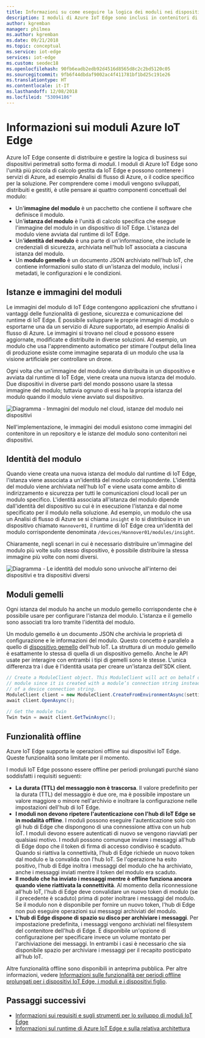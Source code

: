 ```yaml
---
title: Informazioni su come eseguire la logica dei moduli nei dispositivi - Azure IoT Edge | Microsoft Docs
description: I moduli di Azure IoT Edge sono inclusi in contenitori di unità di logica che possono essere distribuiti e gestiti in remoto in modo che sia possibile eseguire la logica di business in dispositivi perimetrali IoT
author: kgremban
manager: philmea
ms.author: kgremban
ms.date: 09/21/2018
ms.topic: conceptual
ms.service: iot-edge
services: iot-edge
ms.custom: seodec18
ms.openlocfilehash: 90fb6eadb2edb92d4516d8565d8c2c2bd5120c05
ms.sourcegitcommit: 9fb6f44dbdaf9002ac4f411781bf1bd25c191e26
ms.translationtype: HT
ms.contentlocale: it-IT
ms.lasthandoff: 12/08/2018
ms.locfileid: "53094186"
---
```

# <a name="understand-azure-iot-edge-modules"></a>Informazioni sui moduli Azure IoT Edge

Azure IoT Edge consente di distribuire e gestire la logica di business sui dispositivi perimetrali sotto forma di *moduli*. I moduli di Azure IoT Edge sono l'unità più piccola di calcolo gestita da IoT Edge e possono contenere i servizi di Azure, ad esempio Analisi di flusso di Azure, o il codice specifico per la soluzione. Per comprendere come i moduli vengono sviluppati, distribuiti e gestiti, è utile pensare ai quattro componenti concettuali del modulo:

* Un'**immagine del modulo** è un pacchetto che contiene il software che definisce il modulo.
* Un'**istanza del modulo** è l'unità di calcolo specifica che esegue l'immagine del modulo in un dispositivo di IoT Edge. L'istanza del modulo viene avviata dal runtime di IoT Edge.
* Un'**identità del modulo** è una parte di un'informazione, che include le credenziali di sicurezza, archiviata nell'hub IoT associata a ciascuna istanza del modulo.
* Un **modulo gemello** è un documento JSON archiviato nell'hub IoT, che contiene informazioni sullo stato di un'istanza del modulo, inclusi i metadati, le configurazioni e le condizioni. 

## <a name="module-images-and-instances"></a>Istanze e immagini del moduli

Le immagini del modulo di IoT Edge contengono applicazioni che sfruttano i vantaggi delle funzionalità di gestione, sicurezza e comunicazione del runtime di IoT Edge. È possibile sviluppare le proprie immagini di modulo o esportarne una da un servizio di Azure supportato, ad esempio Analisi di flusso di Azure.
Le immagini si trovano nel cloud e possono essere aggiornate, modificate e distribuite in diverse soluzioni. Ad esempio, un modulo che usa l'apprendimento automatico per stimare l'output della linea di produzione esiste come immagine separata di un modulo che usa la visione artificiale per controllare un drone. 

Ogni volta che un'immagine del modulo viene distribuita in un dispositivo e avviata dal runtime di IoT Edge, viene creata una nuova istanza del modulo. Due dispositivi in diverse parti del mondo possono usare la stessa immagine del modulo; tuttavia ognuno di essi ha la propria istanza del modulo quando il modulo viene avviato sul dispositivo. 

![Diagramma - Immagini del modulo nel cloud, istanze del modulo nei dispositivi](./media/iot-edge-modules/image_instance.png)

Nell'implementazione, le immagini dei moduli esistono come immagini del contenitore in un repository e le istanze del modulo sono contenitori nei dispositivi. 

<!--
As use cases for Azure IoT Edge grow, new types of module images and instances will be created. For example, resource constrained devices cannot run containers so may require module images that exist as dynamic link libraries and instances that are executables. 
-->

## <a name="module-identities"></a>Identità del modulo

Quando viene creata una nuova istanza del modulo dal runtime di IoT Edge, l'istanza viene associata a un'identità del modulo corrispondente. L'identità del modulo viene archiviata nell'hub IoT e viene usata come ambito di indirizzamento e sicurezza per tutti le comunicazioni cloud locali per un modulo specifico.
L'identità associata all'istanza del modulo dipende dall'identità del dispositivo su cui è in esecuzione l'istanza e dal nome specificato per il modulo nella soluzione. Ad esempio, un modulo che usa un Analisi di flusso di Azure se si chiama `insight` e lo si distribuisce in un dispositivo chiamato `Hannover01`, il runtime di IoT Edge crea un'identità del modulo corrispondente denominata `/devices/Hannover01/modules/insight`.

Chiaramente, negli scenari in cui è necessario distribuire un'immagine del modulo più volte sullo stesso dispositivo, è possibile distribuire la stessa immagine più volte con nomi diversi.

![Diagramma - Le identità del modulo sono univoche all'interno dei dispositivi e tra dispositivi diversi](./media/iot-edge-modules/identity.png)

## <a name="module-twins"></a>Moduli gemelli

Ogni istanza del modulo ha anche un modulo gemello corrispondente che è possibile usare per configurare l'istanza del modulo. L'istanza e il gemello sono associati tra loro tramite l'identità del modulo. 

Un modulo gemello è un documento JSON che archivia le proprietà di configurazione e le informazioni del modulo. Questo concetto è parallelo a quello di [dispositivo gemello](../iot-hub/iot-hub-devguide-device-twins.md) dell'hub IoT. La struttura di un modulo gemello è esattamente lo stessa di quella di un dispositivo gemello. Anche le API usate per interagire con entrambi i tipi di gemelli sono le stesse. L'unica differenza tra i due è l'identità usata per creare un'istanza dell'SDK client. 

```csharp
// Create a ModuleClient object. This ModuleClient will act on behalf of a 
// module since it is created with a module’s connection string instead 
// of a device connection string. 
ModuleClient client = new ModuleClient.CreateFromEnvironmentAsync(settings); 
await client.OpenAsync(); 
 
// Get the module twin 
Twin twin = await client.GetTwinAsync(); 
```

## <a name="offline-capabilities"></a>Funzionalità offline

Azure IoT Edge supporta le operazioni offline sui dispositivi IoT Edge. Queste funzionalità sono limitate per il momento. 

I moduli IoT Edge possono essere offline per periodi prolungati purché siano soddisfatti i requisiti seguenti: 

* **La durata (TTL) del messaggio non è trascorsa**. Il valore predefinito per la durata (TTL) del messaggio è due ore, ma è possibile impostare un valore maggiore o minore nell'archivio e inoltrare la configurazione nelle impostazioni dell'hub di IoT Edge. 
* **I moduli non devono ripetere l'autenticazione con l'hub di IoT Edge se in modalità offline**. I moduli possono eseguire l'autenticazione solo con gli hub di Edge che dispongono di una connessione attiva con un hub IoT. I moduli devono essere autenticati di nuovo se vengono riavviati per qualsiasi motivo. I moduli possono comunque inviare i messaggi all'hub di Edge dopo che il token di firma di accesso condiviso è scaduto. Quando si riattiva la connettività, l'hub di Edge richiede un nuovo token dal modulo e la convalida con l'hub IoT. Se l'operazione ha esito positivo, l'hub di Edge inoltra i messaggi del modulo che ha archiviato, anche i messaggi inviati mentre il token del modulo era scaduto. 
* **Il modulo che ha inviato i messaggi mentre è offline funziona ancora quando viene riattivata la connettività**. Al momento della riconnessione all'hub IoT, l'hub di Edge deve convalidare un nuovo token di modulo (se il precedente è scaduto) prima di poter inoltrare i messaggi del modulo. Se il modulo non è disponibile per fornire un nuovo token, l'hub di Edge non può eseguire operazioni sui messaggi archiviati del modulo. 
* **L'hub di Edge dispone di spazio su disco per archiviare i messaggi**. Per impostazione predefinita, i messaggi vengono archiviati nel filesystem del contenitore dell'hub di Edge. È disponibile un'opzione di configurazione per specificare invece un volume montato per l'archiviazione dei messaggi. In entrambi i casi è necessario che sia disponibile spazio per archiviare i messaggi per il recapito posticipato all'hub IoT.  

Altre funzionalità offline sono disponibili in anteprima pubblica. Per altre informazioni, vedere [Informazioni sulle funzionalità per periodi offline prolungati per i dispositivi IoT Edge, i moduli e i dispositivi figlio](offline-capabilities.md).

## <a name="next-steps"></a>Passaggi successivi
 - [Informazioni sui requisiti e sugli strumenti per lo sviluppo di moduli IoT Edge](module-development.md)
 - [Informazioni sul runtime di Azure IoT Edge e sulla relativa architettura](iot-edge-runtime.md)

<!-- Images -->
[2]: ./media/iot-edge-modules/identity.png
